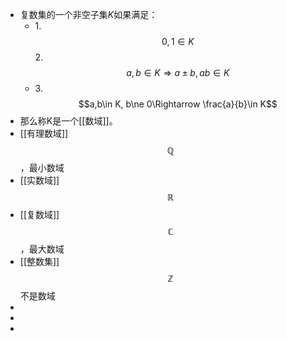 - 复数集的一个非空子集$K$如果满足：
	- 1.$$0,1\in K$$
	  2.$$a,b\in K\Rightarrow a\pm b,ab\in K$$
	- 3.$$a,b\in K, b\ne 0\Rightarrow \frac{a}{b}\in K$$
- 那么称K是一个[[数域]]。
- [[有理数域]]$$\mathbb{Q}$$，最小数域
- [[实数域]]$$\mathbb{R}$$
- [[复数域]]$$\mathbb{C}$$，最大数域
- [[整数集]]$$\mathbb{Z}$$不是数域
-
-
-